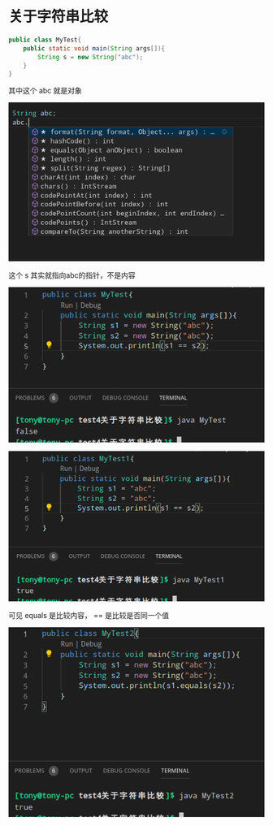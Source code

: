 # 关于字符串比较
```java
public class MyTest{
    public static void main(String args[]){
        String s = new String("abc");
    }
}
```
其中这个 abc 就是对象

![abc](1.png)

这个 s 其实就指向abc的指针，不是内容

![MyTest](MyTest.png)

![MyTest1](MyTest1.png)

可见 equals 是比较内容， == 是比较是否同一个值

![MyTest2](MyTest2.png)
